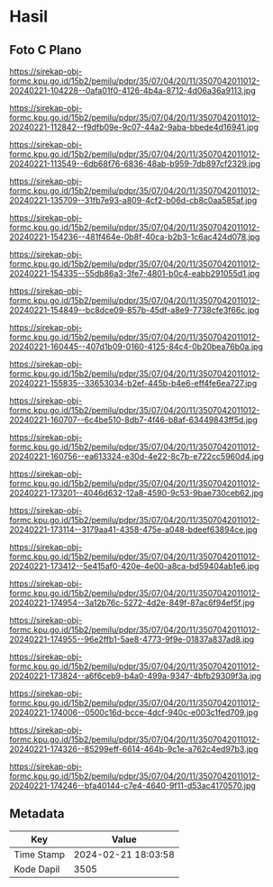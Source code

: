 # Hasil

## Foto C Plano

https://sirekap-obj-formc.kpu.go.id/15b2/pemilu/pdpr/35/07/04/20/11/3507042011012-20240221-104228--0afa01f0-4126-4b4a-8712-4d06a36a9113.jpg

https://sirekap-obj-formc.kpu.go.id/15b2/pemilu/pdpr/35/07/04/20/11/3507042011012-20240221-112842--f9dfb09e-9c07-44a2-9aba-bbede4d16941.jpg

https://sirekap-obj-formc.kpu.go.id/15b2/pemilu/pdpr/35/07/04/20/11/3507042011012-20240221-113549--6db68f76-6836-48ab-b959-7db897cf2329.jpg

https://sirekap-obj-formc.kpu.go.id/15b2/pemilu/pdpr/35/07/04/20/11/3507042011012-20240221-135709--31fb7e93-a809-4cf2-b06d-cb8c0aa585af.jpg

https://sirekap-obj-formc.kpu.go.id/15b2/pemilu/pdpr/35/07/04/20/11/3507042011012-20240221-154236--481f464e-0b8f-40ca-b2b3-1c6ac424d078.jpg

https://sirekap-obj-formc.kpu.go.id/15b2/pemilu/pdpr/35/07/04/20/11/3507042011012-20240221-154335--55db86a3-3fe7-4801-b0c4-eabb291055d1.jpg

https://sirekap-obj-formc.kpu.go.id/15b2/pemilu/pdpr/35/07/04/20/11/3507042011012-20240221-154849--bc8dce09-857b-45df-a8e9-7738cfe3f66c.jpg

https://sirekap-obj-formc.kpu.go.id/15b2/pemilu/pdpr/35/07/04/20/11/3507042011012-20240221-160445--407d1b09-0160-4125-84c4-0b20bea76b0a.jpg

https://sirekap-obj-formc.kpu.go.id/15b2/pemilu/pdpr/35/07/04/20/11/3507042011012-20240221-155835--33653034-b2ef-445b-b4e6-eff4fe6ea727.jpg

https://sirekap-obj-formc.kpu.go.id/15b2/pemilu/pdpr/35/07/04/20/11/3507042011012-20240221-160707--6c4be510-8db7-4f46-b8af-63449843ff5d.jpg

https://sirekap-obj-formc.kpu.go.id/15b2/pemilu/pdpr/35/07/04/20/11/3507042011012-20240221-160756--ea613324-e30d-4e22-8c7b-e722cc5960d4.jpg

https://sirekap-obj-formc.kpu.go.id/15b2/pemilu/pdpr/35/07/04/20/11/3507042011012-20240221-173201--4046d632-12a8-4590-9c53-9bae730ceb62.jpg

https://sirekap-obj-formc.kpu.go.id/15b2/pemilu/pdpr/35/07/04/20/11/3507042011012-20240221-173114--3179aa41-4358-475e-a048-bdeef63894ce.jpg

https://sirekap-obj-formc.kpu.go.id/15b2/pemilu/pdpr/35/07/04/20/11/3507042011012-20240221-173412--5e415af0-420e-4e00-a8ca-bd59404ab1e6.jpg

https://sirekap-obj-formc.kpu.go.id/15b2/pemilu/pdpr/35/07/04/20/11/3507042011012-20240221-174954--3a12b76c-5272-4d2e-849f-87ac6f94ef5f.jpg

https://sirekap-obj-formc.kpu.go.id/15b2/pemilu/pdpr/35/07/04/20/11/3507042011012-20240221-174955--96e2ffb1-5ae8-4773-9f9e-01837a837ad8.jpg

https://sirekap-obj-formc.kpu.go.id/15b2/pemilu/pdpr/35/07/04/20/11/3507042011012-20240221-173824--a6f6ceb9-b4a0-499a-9347-4bfb29309f3a.jpg

https://sirekap-obj-formc.kpu.go.id/15b2/pemilu/pdpr/35/07/04/20/11/3507042011012-20240221-174006--0500c16d-bcce-4dcf-940c-e003c1fed709.jpg

https://sirekap-obj-formc.kpu.go.id/15b2/pemilu/pdpr/35/07/04/20/11/3507042011012-20240221-174326--85299eff-6614-464b-9c1e-a762c4ed97b3.jpg

https://sirekap-obj-formc.kpu.go.id/15b2/pemilu/pdpr/35/07/04/20/11/3507042011012-20240221-174246--bfa40144-c7e4-4640-9f11-d53ac4170570.jpg


## Metadata

| Key        | Value               |
| ---------- | ------------------- |
| Time Stamp | 2024-02-21 18:03:58 |
| Kode Dapil | 3505                |



